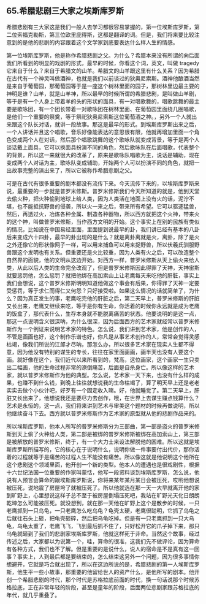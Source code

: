 ## 65.希腊悲剧三大家之埃斯库罗斯
希腊悲剧有三大家这是我们一般人去学习都很容易掌握的，第一位埃斯库罗斯，第二位索福克勒斯，第三位欧里庇得斯，这都是翻译的词。但是，我们将来要比较注意到的是他的悲剧的内容跟着这个文学家到底要表达什么样人生的情感。


第一位埃斯库罗斯，他是称作希腊悲剧之父。为什么？希腊本来没有所谓的向后面我们所看到的明显的戏剧的形式，最早的时候，你看这个词，英文，叫做 tragedy 它来自于什么？来自于希腊文的山羊。希腊文的山羊跟这里有什么关系？因为希腊在古代有一个神灵叫做酒神，也就是我们以前谈过的狄奥尼索斯。酒神他酿酒当然是来自于葡萄园，那葡萄园等于是一座这个树林里面的园子，那树林里边最主要的神明是谁？山羊，就是山羊神，所以最早的时候所谓的希腊悲剧，是叫做山羊剧，等于是有一个人身上带着羊的头的形状的面具，有一对唱歌舞的，唱歌跳舞的最主要是歌咏团，有一个团长带着一对歌咏团在树林里面、在葡萄园里面绕几圈唱歌，是他们一个重要的祭奠，等于祭祀狄奥尼索斯这位葡萄酒之神。，另外一个人就出来跟这个队长对话，就讲一段故事。那这是最早的形式。到埃斯库罗斯出来之后，一个人讲话并且这个唱歌，音乐好像能表达的意思很有限，他就再增加里面一个角色变成两个人在对话，然后那个唱歌跳舞的这个歌咏队就变成背景，等于是两个人谈话戴上面具，它可以换面具扮演不同的角色，然后歌咏队在后面唱歌，代表整个的背景，所以这一来就很大的改革了，原来是歌咏队唱歌为主，说话是辅助，现在变成两个人对话为主，歌咏队变成辅助，开始两个人可以扮演不同的角色，就把一出故事完整的演出来了，所以它被称作希腊悲剧之父。


可是在古代有很多重要的剧本都没有流传下来。今天流传下来的，以埃斯库罗斯来说，最重要的一步就是普罗米修斯。普罗米修斯我们今天所知道的就是，他到天堂去偷火种，把火种偷到地球上给人类，因为人类活在地面上没有火的话，泥泞不堪，也不能抵抗野兽的侵袭，所以火一来之后，带来所有希望。它可以驱逐猛兽，然后，再透过火，冶炼各种金属、制造各种器物，所以西方就把这个火神，带来火的这个神，叫做普罗米修斯，当作西方文明的开始。这个事实上在别的民族有类似的情况，比如说在中国易经里面，里面提到说最早的卦，我们讲已经有基本的八卦后来变成六十四卦，最早的卦出现的是什么？就是离卦离就是火，离卦，除了是火之外还像它的形状像网子一样，可以用来捕鱼可以用来捉野兽，所以伏羲氏驯服野兽跟这个发明也有关系。但重要还是火比较重，因为人类有火之后，可以改造整个自然界的面貌，他的文明从这边开始。对西方一样，普罗米修斯从天上偷火来给人类，从此以后人类的生命完全改观了，但是普罗米修斯因此得罪了天神，天神宙斯就要惩罚他，怎么惩罚？就把他绑在高加索山上让老鹰每天来吃他的肝脏，事实上我们会想说，这个普罗米修斯明明知道他做这个事会有后果，你得罪了天神一定要受惩罚，等于求仁而得仁又何怨？只好接受啦。如果这么情况的话就简单了，为什么？因为真正发生的事，老鹰吃完他的肝脏之后，第二天早上，普罗米修斯的肝脏又长出来，老鹰又继续来吃，等于是你有生命，你活着的时候你永远就是成为老鹰的饭盒了，那代表什么，生存本身就不能脱离痛苦的状态。他要说明的是这一点，那这一点说明含义很深呐，为什么很深，因为后面西方的艺术家就经常以普罗米修斯作为一个例证来说明艺术家的特色。怎么说，我们讲到艺术家，他是创作的人，不管是画画也好，这个制作乐谱也好，你凡是从事艺术创作的人，常常会觉得灵感枯竭，像我们所说的江郞才尽呐，那怎么办，所以很多艺术家在现实人生都不得意，因为他没有特别的谋生的专长，往往在家里面画画，画半天也没有人要这个画。就好像在这个，我们近代以来所看到的，梵高，这位画家，这个画家一生只卖出二幅画，他的生命过程非常的潦倒痛苦，后面是自杀身亡。所以像这样的艺术家，就以普罗米修斯作为他的典型。怎么说，艺术家一天下来，也没有什么样的成果，也赚不到什么钱，到晚上往往就想说我的生命枯竭了，算了明天早上还是老老实实去做个小伙计吧，好歹有一个固定收入嘛。好，他就睡觉了。第二天早上，肝脏又长出来了，他想说我还是要尽力去创作，哦，在世界上去谋生赚点钱算什么？艺术是永恒的，这一点，我们将来讲到艺术与审美这个题材的时候再做说明，所以他继续奋斗下去。西方就以普罗米修斯作为艺术家的原型就从他的悲剧作品来的。


所以埃斯库罗斯，他本人所写的普罗米修斯分为三部曲，第一部是盗火的普罗米修斯到天上偷了火种给人类，第二部是被绑的普罗米修斯被绑在高加索山上，第三部是被解放的普罗米修斯，终于，有一个大力士来设法解脱他的困难。所以这就是埃斯库罗斯所描写的，它的核心在于说明什么，说明你做一件事要付出代价，那你活着的过程就等于是痛苦的过程人生不能没有痛苦。所以像这就是他说明这个他所在这个悲剧这个领域里面，他开创一个新的类型。他本人的遭遇也是很戏剧性，根据十六世纪法国一位重要的作家叫蒙恬，他写一段资料谈到埃斯库罗斯，怎么说，他说有人预言会算命的跟埃斯库罗斯说，你将来某年某月某日会被压死，哎哟他想说被压死，说地震了房屋垮了就被压死了。所以他就选在那一天一大早就离开他的家到旷野上，心里想说这样子总不至于被房屋倒塌压死吧，我站在旷野光天化日朗朗乾坤怎么可能被压死。就没想到，就在那一天他在旷野上这个是散步的时候，一只老鹰抓到一只乌龟，一只老鹰怎么吃乌龟？龟壳太硬，老鹰很聪明，它抓了乌龟之后就往石头上砸，把龟壳砸碎，然后把乌龟吃掉。但是有一只老鹰抓到一只大乌龟，乌龟太重了，老鹰飞飞，飞到最后抓不住了，只好松开它的爪子掉下来，那只乌龟就砸到了我们的悲剧家埃斯库罗斯，他就这样死于非命。当然这个故事，经过传述之后，大家都以为说第一个，哇，算命的很准，这我们先不做评论，因为算命有各种方式，我们也不了解。但是重要的是说什么，说人的宿命是不是真有这一回事？事实上，人到最后都是要结束的，怎么结束这另外一个问题，因为很多事情你想避开，它就是巧合就出现了，所以在这边所说的是，希腊悲剧的第一人埃斯库罗斯，他生平一些小故事，那重要的他留给世人的资产什么，是他所写的剧本。他开创一个希腊悲剧的时代，那个时代是苏格拉底前面的时代，换一句话说那个时候苏格拉底，正在非常年轻的阶段，甚至是童年的阶段，后面两位悲剧家跟苏格拉底的年代，就几乎重叠了。

